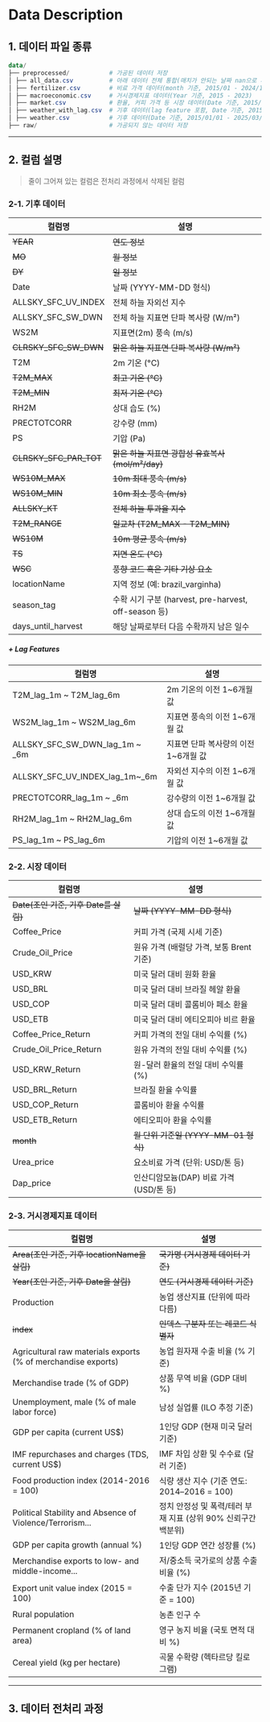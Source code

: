 # Data Description

## 1. 데이터 파일 종류

```powershell
data/
├── preprocessed/           # 가공된 데이터 저장
│ ├── all_data.csv          # 아래 데이터 전체 통합(매치가 안되는 날짜 nan으로 채움, 2015/01/02 - 2025/03/23)
│ ├── fertilizer.csv        # 비료 가격 데이터(month 기준, 2015/01 - 2024/11)
│ ├── macroeconomic.csv     # 거시경제지표 데이터(Year 기준, 2015 - 2023)
│ ├── market.csv            # 환율, 커피 가격 등 시장 데이터(Date 기준, 2015/01/01 - 2025/04/09)
│ ├── weather_with_lag.csv  # 기후 데이터(lag feature 포함, Date 기준, 2015/01/01 - 2025/03/23)
│ ├── weather.csv           # 기후 데이터(Date 기준, 2015/01/01 - 2025/03/23)
├── raw/                    # 가공되지 않는 데이터 저장
```

---

## 2. 컬럼 설명

> 줄이 그어져 있는 컬럼은 전처리 과정에서 삭제된 컬럼

### 2-1. 기후 데이터

| 컬럼명                 | 설명                                                 |
| ---------------------- | ---------------------------------------------------- |
| ~~YEAR~~               | ~~연도 정보~~                                        |
| ~~MO~~                 | ~~월 정보~~                                          |
| ~~DY~~                 | ~~일 정보~~                                          |
| Date                   | 날짜 (YYYY-MM-DD 형식)                               |
| ALLSKY_SFC_UV_INDEX    | 전체 하늘 자외선 지수                                |
| ALLSKY_SFC_SW_DWN      | 전체 하늘 지표면 단파 복사량 (W/m²)                  |
| WS2M                   | 지표면(2m) 풍속 (m/s)                                |
| ~~CLRSKY_SFC_SW_DWN~~  | ~~맑은 하늘 지표면 단파 복사량 (W/m²)~~              |
| T2M                    | 2m 기온 (°C)                                         |
| ~~T2M_MAX~~            | ~~최고 기온 (°C)~~                                   |
| ~~T2M_MIN~~            | ~~최저 기온 (°C)~~                                   |
| RH2M                   | 상대 습도 (%)                                        |
| PRECTOTCORR            | 강수량 (mm)                                          |
| PS                     | 기압 (Pa)                                            |
| ~~CLRSKY_SFC_PAR_TOT~~ | ~~맑은 하늘 지표면 광합성 유효복사 (mol/m²/day)~~    |
| ~~WS10M_MAX~~          | ~~10m 최대 풍속 (m/s)~~                              |
| ~~WS10M_MIN~~          | ~~10m 최소 풍속 (m/s)~~                              |
| ~~ALLSKY_KT~~          | ~~전체 하늘 투과율 지수~~                            |
| ~~T2M_RANGE~~          | ~~일교차 (T2M_MAX - T2M_MIN)~~                       |
| ~~WS10M~~              | ~~10m 평균 풍속 (m/s)~~                              |
| ~~TS~~                 | ~~지면 온도 (°C)~~                                   |
| ~~WSC~~                | ~~풍향 코드 혹은 기타 기상 요소~~                    |
| locationName           | 지역 정보 (예: brazil_varginha)                      |
| season_tag             | 수확 시기 구분 (harvest, pre-harvest, off-season 등) |
| days_until_harvest     | 해당 날짜로부터 다음 수확까지 남은 일수              |

##### + Lag Features

| 컬럼명                          | 설명                                 |
| ------------------------------- | ------------------------------------ |
| T2M_lag_1m ~ T2M_lag_6m         | 2m 기온의 이전 1~6개월 값            |
| WS2M_lag_1m ~ WS2M_lag_6m       | 지표면 풍속의 이전 1~6개월 값        |
| ALLSKY_SFC_SW_DWN_lag_1m ~ \_6m | 지표면 단파 복사량의 이전 1~6개월 값 |
| ALLSKY_SFC_UV_INDEX_lag_1m~\_6m | 자외선 지수의 이전 1~6개월 값        |
| PRECTOTCORR_lag_1m ~ \_6m       | 강수량의 이전 1~6개월 값             |
| RH2M_lag_1m ~ RH2M_lag_6m       | 상대 습도의 이전 1~6개월 값          |
| PS_lag_1m ~ PS_lag_6m           | 기압의 이전 1~6개월 값               |

### 2-2. 시장 데이터

| 컬럼명                                | 설명                                     |
| ------------------------------------- | ---------------------------------------- |
| ~~Date(조인 기준, 기후 Date를 살림)~~ | ~~날짜 (YYYY-MM-DD 형식)~~               |
| Coffee_Price                          | 커피 가격 (국제 시세 기준)               |
| Crude_Oil_Price                       | 원유 가격 (배럴당 가격, 보통 Brent 기준) |
| USD_KRW                               | 미국 달러 대비 원화 환율                 |
| USD_BRL                               | 미국 달러 대비 브라질 헤알 환율          |
| USD_COP                               | 미국 달러 대비 콜롬비아 페소 환율        |
| USD_ETB                               | 미국 달러 대비 에티오피아 비르 환율      |
| Coffee_Price_Return                   | 커피 가격의 전일 대비 수익률 (%)         |
| Crude_Oil_Price_Return                | 원유 가격의 전일 대비 수익률 (%)         |
| USD_KRW_Return                        | 원-달러 환율의 전일 대비 수익률 (%)      |
| USD_BRL_Return                        | 브라질 환율 수익률                       |
| USD_COP_Return                        | 콜롬비아 환율 수익률                     |
| USD_ETB_Return                        | 에티오피아 환율 수익률                   |
| ~~month~~                             | ~~월 단위 기준일 (YYYY-MM-01 형식)~~     |
| Urea_price                            | 요소비료 가격 (단위: USD/톤 등)          |
| Dap_price                             | 인산디암모늄(DAP) 비료 가격 (USD/톤 등)  |

### 2-3. 거시경제지표 데이터

| 컬럼명                                                        | 설명                                                          |
| ------------------------------------------------------------- | ------------------------------------------------------------- |
| ~~Area(조인 기준, 기후 locationName을 살림)~~                 | ~~국가명 (거시경제 데이터 기준)~~                             |
| ~~Year(조인 기준, 기후 Date을 살림)~~                         | ~~연도 (거시경제 데이터 기준)~~                               |
| Production                                                    | 농업 생산지표 (단위에 따라 다름)                              |
| ~~index~~                                                     | ~~인덱스 구분자 또는 레코드 식별자~~                          |
| Agricultural raw materials exports (% of merchandise exports) | 농업 원자재 수출 비율 (% 기준)                                |
| Merchandise trade (% of GDP)                                  | 상품 무역 비율 (GDP 대비 %)                                   |
| Unemployment, male (% of male labor force)                    | 남성 실업률 (ILO 추정 기준)                                   |
| GDP per capita (current US$)                                  | 1인당 GDP (현재 미국 달러 기준)                               |
| IMF repurchases and charges (TDS, current US$)                | IMF 차입 상환 및 수수료 (달러 기준)                           |
| Food production index (2014-2016 = 100)                       | 식량 생산 지수 (기준 연도: 2014–2016 = 100)                   |
| Political Stability and Absence of Violence/Terrorism...      | 정치 안정성 및 폭력/테러 부재 지표 (상위 90% 신뢰구간 백분위) |
| GDP per capita growth (annual %)                              | 1인당 GDP 연간 성장률 (%)                                     |
| Merchandise exports to low- and middle-income...              | 저/중소득 국가로의 상품 수출 비율 (%)                         |
| Export unit value index (2015 = 100)                          | 수출 단가 지수 (2015년 기준 = 100)                            |
| Rural population                                              | 농촌 인구 수                                                  |
| Permanent cropland (% of land area)                           | 영구 농지 비율 (국토 면적 대비 %)                             |
| Cereal yield (kg per hectare)                                 | 곡물 수확량 (헥타르당 킬로그램)                               |

---

## 3. 데이터 전처리 과정
